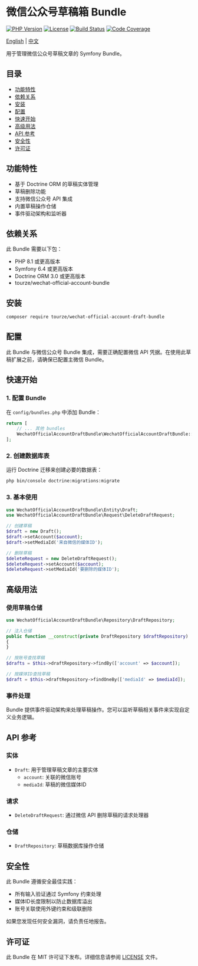 # 微信公众号草稿箱 Bundle

[![PHP Version](https://img.shields.io/badge/PHP-8.1%2B-blue.svg)](https://www.php.net/releases/)
[![License](https://img.shields.io/badge/license-MIT-green.svg)](LICENSE)
[![Build Status](https://img.shields.io/badge/build-passing-brightgreen.svg)](#)
[![Code Coverage](https://img.shields.io/badge/coverage-100%25-brightgreen.svg)](#)

[English](README.md) | [中文](README.zh-CN.md)

用于管理微信公众号草稿文章的 Symfony Bundle。

## 目录

- [功能特性](#功能特性)
- [依赖关系](#依赖关系)
- [安装](#安装)
- [配置](#配置)
- [快速开始](#快速开始)
- [高级用法](#高级用法)
- [API 参考](#api-参考)
- [安全性](#安全性)
- [许可证](#许可证)

## 功能特性

- 基于 Doctrine ORM 的草稿实体管理
- 草稿删除功能
- 支持微信公众号 API 集成
- 内置草稿操作仓储
- 事件驱动架构和监听器

## 依赖关系

此 Bundle 需要以下包：

- PHP 8.1 或更高版本
- Symfony 6.4 或更高版本
- Doctrine ORM 3.0 或更高版本
- tourze/wechat-official-account-bundle

## 安装

```bash
composer require tourze/wechat-official-account-draft-bundle
```

## 配置

此 Bundle 与微信公众号 Bundle 集成，需要正确配置微信 API 凭据。在使用此草稿扩展之前，请确保已配置主微信 Bundle。

## 快速开始

### 1. 配置 Bundle

在 `config/bundles.php` 中添加 Bundle：

```php
return [
    // ... 其他 bundles
    WechatOfficialAccountDraftBundle\WechatOfficialAccountDraftBundle::class => ['all' => true],
];
```

### 2. 创建数据库表

运行 Doctrine 迁移来创建必要的数据表：

```bash
php bin/console doctrine:migrations:migrate
```

### 3. 基本使用

```php
use WechatOfficialAccountDraftBundle\Entity\Draft;
use WechatOfficialAccountDraftBundle\Request\DeleteDraftRequest;

// 创建草稿
$draft = new Draft();
$draft->setAccount($account);
$draft->setMediaId('来自微信的媒体ID');

// 删除草稿
$deleteRequest = new DeleteDraftRequest();
$deleteRequest->setAccount($account);
$deleteRequest->setMediaId('要删除的媒体ID');
```

## 高级用法

### 使用草稿仓储

```php
use WechatOfficialAccountDraftBundle\Repository\DraftRepository;

// 注入仓储
public function __construct(private DraftRepository $draftRepository)
{
}

// 按账号查找草稿
$drafts = $this->draftRepository->findBy(['account' => $account]);

// 按媒体ID查找草稿
$draft = $this->draftRepository->findOneBy(['mediaId' => $mediaId]);
```

### 事件处理

Bundle 提供事件驱动架构来处理草稿操作。您可以监听草稿相关事件来实现自定义业务逻辑。

## API 参考

### 实体

- `Draft`: 用于管理草稿文章的主要实体
  - `account`: 关联的微信账号
  - `mediaId`: 草稿的微信媒体ID

### 请求

- `DeleteDraftRequest`: 通过微信 API 删除草稿的请求处理器

### 仓储

- `DraftRepository`: 草稿数据库操作仓储

## 安全性

此 Bundle 遵循安全最佳实践：

- 所有输入验证通过 Symfony 约束处理
- 媒体ID长度限制以防止数据库溢出
- 账号关联使用外键约束和级联删除

如果您发现任何安全漏洞，请负责任地报告。

## 许可证

此 Bundle 在 MIT 许可证下发布。详细信息请参阅 [LICENSE](LICENSE) 文件。